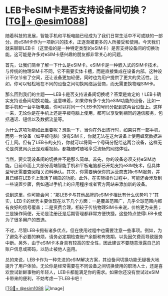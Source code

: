 # LEB卡eSIM卡是否支持设备间切换？[[TG💪+ @esim1088](https://t.me/s/esim1088)]

随着科技的发展，智能手机和平板电脑已经成为了我们日常生活中不可或缺的一部分。而eSIM卡作为一项新兴的技术，正逐渐被更多的人所接受和使用。今天我们就来聊聊LEB卡（这里指的是一种特定类型的eSIM卡）是否支持设备间的切换功能。这可能是许多对eSIM卡感兴趣的朋友都非常关心的问题。

首先，让我们简单了解一下什么是eSIM卡。eSIM卡是一种嵌入式的SIM卡技术，与传统的物理SIM卡不同，它不需要实体卡槽，而是直接集成在设备内部。这种设计不仅节省了空间，还让设备更加轻便，同时也为用户提供了更大的灵活性。比如，你可以轻松地在不同的设备之间切换网络运营商，而无需更换物理SIM卡。

那么回到我们的主题——LEB卡是否支持设备间切换呢？答案是肯定的！LEB卡确实支持设备间切换功能。这意味着，如果你有多个支持eSIM功能的设备，比如一部手机和一台平板电脑，你可以将同一个LEB卡的号码分配到这两台设备上。这样一来，无论你是在手机上还是平板电脑上使用，都可以享受到相同的通信服务，包括通话、短信以及数据流量等。

为什么这项功能如此重要呢？想象一下，当你在外出旅行时，如果只有一部手机，而另一台设备（如平板电脑）没有SIM卡，你就无法在这台设备上使用蜂窝数据进行上网。但有了LEB卡的支持，你就可以将同一个号码分配给这两台设备，这样无论是浏览网页还是观看视频，都能随时随地享受流畅的网络体验。

当然，要实现设备间的切换并不是那么简单。首先，你的设备必须支持eSIM功能。目前市面上大部分高端智能手机和平板电脑都已开始支持eSIM技术，但具体型号还需要查阅相关资料确认。其次，你需要确保你的运营商支持eSIM服务，并且已经在LEB卡上激活了相应的功能。此外，在实际操作过程中，可能还会涉及到一些设置步骤，例如通过手机上的应用程序或者官方网站来添加新的设备。

说到这里，你可能会问：“那LEB卡与其他品牌的eSIM卡相比有什么优势吗？”其实，LEB卡的优势主要体现在以下几个方面：一是覆盖范围广，几乎全球范围内都有良好的信号覆盖；二是资费合理，相较于传统物理SIM卡来说，价格更为亲民；三是操作简便，无论是注册还是后期管理都非常方便快捷。这些特点使得LEB卡成为了很多用户的首选。

不过，尽管LEB卡拥有诸多优点，但在使用过程中也需要注意一些事项。例如，为了避免不必要的麻烦，请务必定期检查账户余额和有效期，以免因欠费而导致服务中断。另外，由于eSIM卡本身具有较高的安全性，因此建议不要随意泄露自己的账户信息或密码，以防止被他人盗用。

总的来说，LEB卡作为一种先进的eSIM解决方案，其设备间切换功能无疑极大地提升了用户体验。无论你是经常需要在不同设备之间切换使用的职场人士，还是喜欢尝试新鲜事物的年轻人，LEB卡都能满足你的需求。如果你还没有尝试过eSIM卡带来的便利，不妨考虑一下LEB卡吧！

[[TG💪+ @esim1088](https://t.me/s/esim1088) ![Image](https://i.postimg.cc/4NQfJmqS/Snipaste-2025-05-13-00-14-12.png)]